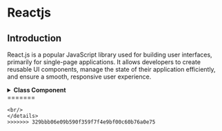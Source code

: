 # Reactjs

## Introduction

React.js is a popular JavaScript library used for building user interfaces, primarily for single-page applications. It allows developers to create reusable UI components, manage the state of their application efficiently, and ensure a smooth, responsive user experience.

<details>
<summary><strong>Class Component</strong></summary>

<h3>Class Component</h3>
<p>A class component is a more traditional way of defining components in React. It uses ES6 class syntax and extends from React.Component. This allows you to use state and lifecycle methods, providing more control over the component's behavior and rendering.</p>

```jsx
import React, { Component } from "react";

class MyComponent extends Component {
  render() {
    return (
      <div>
        <h1>Hello, world!</h1>
      </div>
    );
  }
}

export default MyComponent;
```

<h3>State</h3>
<p>State is a built-in object in React components used to store data or information about the component's current situation. It is managed within the component and can change over time, usually as a result of user actions or network responses.</p>

```jsx
import { Component } from "react";

class State extends Component {
  constructor() {
    super();

    this.state = {
      name: "Jack",
    };
  }
  render() {
    return (
      <div>
        <h1>Hi {this.state.name}</h1>
        <button
          onClick={(e) => {
            this.setState(() => {
              return {
                name: "John",
              };
            });
          }}
        >
          Change Name
        </button>
      </div>
    );
  }
}

export default State;
```

<h3>Map Function & Key Prop</h3>
<p>The map function is used to render a list of elements by iterating over an array and returning a new array with the rendered elements. This is useful for rendering dynamic lists in React.
<br/>
In React, when rendering a list of elements using the map function, each rendered item must have a unique key prop. This key prop helps React identify which items have changed, are added, or are removed. It is important for performance and efficient rendering of lists.</p>

```jsx
import React, { Component } from "react";

class ItemList extends Component {
  constructor() {
    super();
    this.state = {
      items: ["Item 1", "Item 2", "Item 3"],
    };
  }

  render() {
    return (
      <ul>
        {this.state.items.map((item, index) => (
          <li key={index}>{item}</li>
        ))}
      </ul>
    );
  }
}

export default ItemList;
```

<h3>How Class Component work under Hood</h3>
<p>In a React class component, the code execution follows a specific order. Here’s a step-by-step breakdown of what runs first and the sequence of operations:</p>
<<<<<<< HEAD
<h4>1. Constructor</h4>
=======
<br/>
<h4>Constructor</h4>
>>>>>>> 329bbb06e09b590f359f7f4e9bf00c60b76a0e75
<p>If a constructor is defined,it runs first.</p>
<p>Initializes state and binds methods.</p>

```jsx
<<<<<<< HEAD
constructor() {
  super();
=======
constructor(props) {
  super(props);
>>>>>>> 329bbb06e09b590f359f7f4e9bf00c60b76a0e75
  this.state = {
    count: 0
  };
  // Any other initialization code here
}
<<<<<<< HEAD
```

<h4>2. Render Method</h4>
<p>After the constructor, the render method is called.</p>
<p>It returns the JSX that defines what should be rendered on the screen.</p>

```jsx
render() {
  return (
    <div>
      <p>Count: {this.state.count}</p>
      <button onClick={this.handleIncrement}>Increment</button>
    </div>
  );
}

```

<h4>3. ComponentDidMount</h4>
<p>Once the initial render is completed and the component is mounted to the DOM, componentDidMount is called.</p>
<p>This is a good place to make network requests or perform any setup that requires the component to be in the DOM.</p>

```jsx
componentDidMount() {
  console.log('Component did mount');
}
```

<h4>Example</h4>

```jsx
import React, { Component } from "react";

class MyComponent extends Component {
  constructor() {
    super();
    console.log("Constructor");
    this.state = {
      count: 0,
    };
  }

  componentDidMount() {
    console.log("Component did mount");
  }

  handleIncrement = () => {
    this.setState({ count: this.state.count + 1 });
  };

  render() {
    console.log("Render");
    return (
      <div>
        <p>Count: {this.state.count}</p>
        <button onClick={this.handleIncrement}>Increment</button>
      </div>
    );
  }
}

export default MyComponent;
```

</details>
=======

```
<br/>
</details>
>>>>>>> 329bbb06e09b590f359f7f4e9bf00c60b76a0e75
